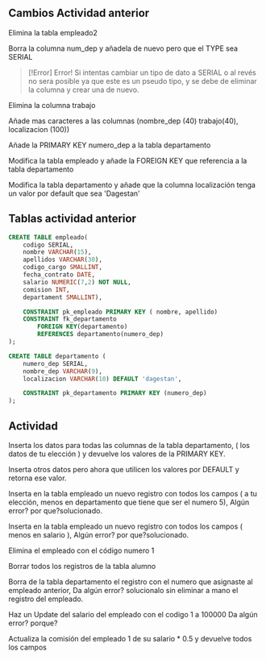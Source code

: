 ## Cambios Actividad anterior

Elimina la tabla empleado2



Borra la columna num_dep y añadela de nuevo pero que el TYPE sea SERIAL 

>[!Error] Error!
>Si intentas cambiar un tipo de dato a SERIAL o al revés no sera posible ya que este es un pseudo tipo, y se debe de eliminar la columna y crear una de nuevo.



Elimina la columna trabajo



Añade mas caracteres a las columnas (nombre_dep (40) trabajo(40), localizacion (100))



Añade la PRIMARY KEY numero_dep a la tabla departamento


Modifica la tabla empleado y añade la FOREIGN KEY que referencia a la tabla departamento 



Modifica la tabla departamento y añade que la columna localización tenga un valor por default que sea 'Dagestan'


## Tablas actividad anterior

```sql
CREATE TABLE empleado( 
	codigo SERIAL, 
	nombre VARCHAR(15), 
	apellidos VARCHAR(30), 
	codigo_cargo SMALLINT, 
	fecha_contrato DATE, 
	salario NUMERIC(7,2) NOT NULL, 
	comision INT, 
	departament SMALLINT),

	CONSTRAINT pk_empleado PRIMARY KEY ( nombre, apellido)
	CONSTRAINT fk_departamento 
		FOREIGN KEY(departamento) 
		REFERENCES departamento(numero_dep)
);

CREATE TABLE departamento (
	numero_dep SERIAL,
	nombre_dep VARCHAR(9),
	localizacion VARCHAR(10) DEFAULT 'dagestan',

	CONSTRAINT pk_departamento PRIMARY KEY (numero_dep)
);

```

## Actividad

Inserta los datos para todas las columnas de la tabla departamento, ( los datos de tu elección ) y devuelve los valores de la PRIMARY KEY.



Inserta otros datos pero ahora que utilicen los valores por DEFAULT y retorna ese valor.



Inserta en la tabla empleado un nuevo registro con todos los campos ( a tu elección, menos en departamento que tiene que ser el numero 5), Algún error?  por que?solucionado.



Inserta en la tabla empleado un nuevo registro con todos los campos ( menos en salario ), Algún error?  por que?solucionado.



Elimina el empleado con el código numero 1



Borrar todos los registros de la tabla alumno



Borra  de la tabla departamento el registro con el numero que asignaste al empleado anterior, Da algún error? solucionalo sin eliminar a mano el registro del empleado.



Haz un Update del salario del empleado con el codigo 1 a 100000 Da algún error? porque?



Actualiza la comisión del empleado 1 de su salario * 0.5 y devuelve todos los campos

